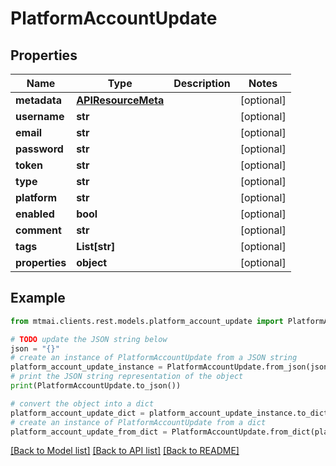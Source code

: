 # PlatformAccountUpdate


## Properties

Name | Type | Description | Notes
------------ | ------------- | ------------- | -------------
**metadata** | [**APIResourceMeta**](APIResourceMeta.md) |  | [optional] 
**username** | **str** |  | [optional] 
**email** | **str** |  | [optional] 
**password** | **str** |  | [optional] 
**token** | **str** |  | [optional] 
**type** | **str** |  | [optional] 
**platform** | **str** |  | [optional] 
**enabled** | **bool** |  | [optional] 
**comment** | **str** |  | [optional] 
**tags** | **List[str]** |  | [optional] 
**properties** | **object** |  | [optional] 

## Example

```python
from mtmai.clients.rest.models.platform_account_update import PlatformAccountUpdate

# TODO update the JSON string below
json = "{}"
# create an instance of PlatformAccountUpdate from a JSON string
platform_account_update_instance = PlatformAccountUpdate.from_json(json)
# print the JSON string representation of the object
print(PlatformAccountUpdate.to_json())

# convert the object into a dict
platform_account_update_dict = platform_account_update_instance.to_dict()
# create an instance of PlatformAccountUpdate from a dict
platform_account_update_from_dict = PlatformAccountUpdate.from_dict(platform_account_update_dict)
```
[[Back to Model list]](../README.md#documentation-for-models) [[Back to API list]](../README.md#documentation-for-api-endpoints) [[Back to README]](../README.md)


